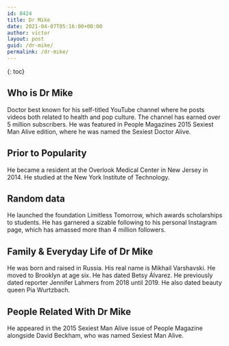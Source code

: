 ```yaml
---
id: 8424
title: Dr Mike
date: 2021-04-07T05:16:00+00:00
author: victor
layout: post
guid: /dr-mike/
permalink: /dr-mike/
---
```



{: toc}


## Who is Dr Mike



Doctor best known for his self-titled YouTube channel where he posts videos both related to health and pop culture. The channel has earned over 5 million subscribers. He was featured in People Magazines 2015 Sexiest Man Alive edition, where he was named the Sexiest Doctor Alive. 

                
                
                
## Prior to Popularity



He became a resident at the Overlook Medical Center in New Jersey in 2014. He studied at the New York Institute of Technology.

                
                
                
## Random data



He launched the foundation Limitless Tomorrow, which awards scholarships to students. He has garnered a sizable following to his personal Instagram page, which has amassed more than 4 million followers. 

                
                
                
## Family & Everyday Life of Dr Mike



He was born and raised in Russia. His real name is Mikhail Varshavski. He moved to Brooklyn at age six. He has dated Betsy Álvarez. He previously dated reporter Jennifer Lahmers from 2018 until 2019. He also dated beauty queen Pia Wurtzbach. 

                
                
                
## People Related With Dr Mike



He appeared in the 2015 Sexiest Man Alive issue of People Magazine alongside David Beckham, who was named Sexiest Man Alive.

                
              
            
          
          
          